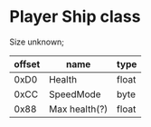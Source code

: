# Player Ship class


Size unknown;

| offset  | name | type |
| ------------- | ------------- | ------------- |
| 0xD0| Health | float |
|  0xCC  | SpeedMode        | byte |
|  0x88  | Max health(?) | float |



